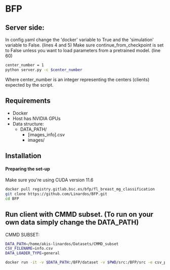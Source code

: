 
# BFP

## Server side:
In config.yaml change the 'docker' variable to True and the 'simulation' variable to False. (lines 4 and 5)
Make sure continue_from_checkpoint is set to False unless you want to load parameters from a pretrained model. (line 60)

```bash
center_number = 1
python server.py -c $center_number
```
Where center_number is an integer representing the centers (clients) expected by the script.

## Requirements
- Docker
- Host has NVIDIA GPUs
- Data structure:
	- DATA_PATH/
		- [images_info].csv
		- images/

## Installation

#### Preparing the set-up
Make sure you're using CUDA version 11.6
```bash
docker pull registry.gitlab.bsc.es/bfp/fl_breast_mg_classification
git clone https://github.com/Linardos/BFP.git 
cd BFP
```
## Run client with CMMD subset. (To run on your own data simply change the DATA_PATH)
CMMD SUBSET:
```bash
DATA_PATH=/home/akis-linardos/Datasets/CMMD_subset
CSV_FILENAME=info.csv
DATA_LOADER_TYPE=general

docker run -it -v $DATA_PATH:/BFP/dataset -v $PWD/src:/BFP/src -e csv_path=/BFP/dataset/$CSV_FILENAME -e data_loader_type=$DATA_LOADER_TYPE -e dataset_path=/BFP/dataset/ -e server=84.88.186.195:8080 -e client_log_path=/BFP/src/client_logs -e NVIDIA_VISIBLE_DEVICES=0 --runtime=nvidia -e NVIDIA_DRIVER_CAPABILITIES=compute,utility registry.gitlab.bsc.es/bfp/fl_breast_mg_classification
```